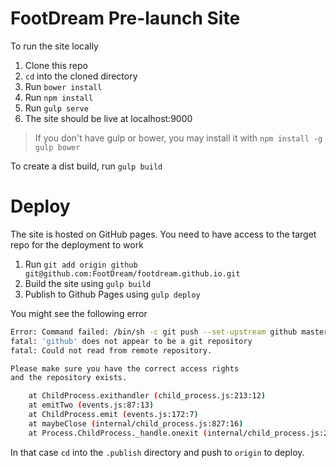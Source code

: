 # FootDream Pre-launch Site

To run the site locally

1. Clone this repo
1. `cd` into the cloned directory
1. Run `bower install`
1. Run `npm install`
1. Run `gulp serve`
1. The site should be live at localhost:9000

> If you don't have gulp or bower, you may install it with `npm install -g gulp bower`

To create a dist build, run `gulp build`

# Deploy

The site is hosted on GitHub pages. You need to have access to the target repo for the deployment to work

1. Run `git add origin github git@github.com:FootDream/footdream.github.io.git`
1. Build the site using `gulp build`
1. Publish to Github Pages using `gulp deploy`

You might see the following error

```bash
Error: Command failed: /bin/sh -c git push --set-upstream github master
fatal: 'github' does not appear to be a git repository
fatal: Could not read from remote repository.

Please make sure you have the correct access rights
and the repository exists.

    at ChildProcess.exithandler (child_process.js:213:12)
    at emitTwo (events.js:87:13)
    at ChildProcess.emit (events.js:172:7)
    at maybeClose (internal/child_process.js:827:16)
    at Process.ChildProcess._handle.onexit (internal/child_process.js:211:5)
```

In that case `cd` into the `.publish` directory and push to `origin` to deploy.
